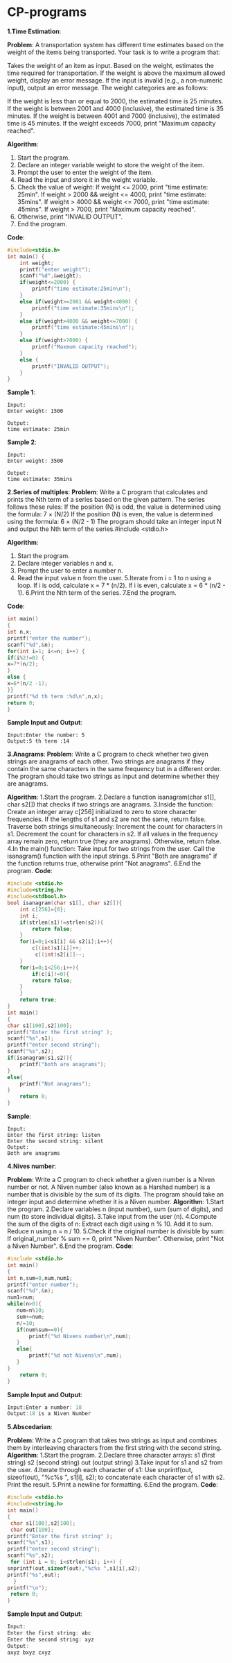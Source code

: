# CP-programs
**1.Time Estimation**:

**Problem**:
A transportation system has different time estimates based on the weight of the items being transported. Your task is to write a program that:

Takes the weight of an item as input.
Based on the weight, estimates the time required for transportation.
If the weight is above the maximum allowed weight, display an error message.
If the input is invalid (e.g., a non-numeric input), output an error message.
The weight categories are as follows:

If the weight is less than or equal to 2000, the estimated time is 25 minutes.
If the weight is between 2001 and 4000 (inclusive), the estimated time is 35 minutes.
If the weight is between 4001 and 7000 (inclusive), the estimated time is 45 minutes.
If the weight exceeds 7000, print "Maximum capacity reached".

**Algorithm**:
1. Start the program.
2. Declare an integer variable weight to store the weight of the item.
3. Prompt the user to enter the weight of the item.
4. Read the input and store it in the weight variable.
5. Check the value of weight:
   If weight <= 2000, print "time estimate: 25min".
   If weight > 2000 && weight <= 4000, print "time estimate: 35mins".
   If weight > 4000 && weight <= 7000, print "time estimate: 45mins".
   If weight > 7000, print "Maximum capacity reached".
6. Otherwise, print "INVALID OUTPUT".
7. End the program.

**Code**:
```c
#include<stdio.h>
int main() {
	int weight;
	printf("enter weight");
	scanf("%d",&weight);
	if(weight<=2000) {
		printf("time estimate:25min\n");
	}
	else if(weight>=2001 && weight<4000) {
		printf("time estimate:35mins\n");
	}
	else if(weight>4000 && weight<=7000) {
		printf("time estimate:45mins\n");
	}
	else if(weight>7000) {
		printf("Maxmum capacity reached");
	}
	else {
		printf("INVALID OUTPUT");
	}
}
```


**Sample 1**:
```
Input:
Enter weight: 1500

Output:
time estimate: 25min
```

**Sample 2**:
```
Input:
Enter weight: 3500

Output:
time estimate: 35mins
```
**2.Series of multiples**:
**Problem**:
Write a C program that calculates and prints the Nth term of a series based on the given pattern. The series follows these rules:
If the position (N) is odd, the value is determined using the formula: 7 × (N/2)
If the position (N) is even, the value is determined using the formula: 6 × (N/2 - 1)
The program should take an integer input N and output the Nth term of the series.#include <stdio.h>

**Algorithm**:
1. Start the program.
2. Declare integer variables n and x.
3. Prompt the user to enter a number n.
4. Read the input value n from the user.
5.Iterate from i = 1 to n using a loop.
 If i is odd, calculate x = 7 * (n/2).
 If i is even, calculate x = 6 * (n/2 - 1).
6.Print the Nth term of the series.
7.End the program.
	
**Code**:
```c
int main()
{
int n,x;
printf("enter the number");
scanf("%d",&n);
for(int i=1; i<=n; i++) {
if(i%2!=0) {
x=7*(n/2);
}
else {
x=6*(n/2 -1);
}}
printf("%d th term :%d\n",n,x);
return 0;
}
```
**Sample Input and Output**:
```
Input:Enter the number: 5
Output:5 th term :14
```
**3.Anagrams**:
 **Problem**:
Write a C program to check whether two given strings are anagrams of each other.
Two strings are anagrams if they contain the same characters in the same frequency but in a different order.
The program should take two strings as input and determine whether they are anagrams.

**Algorithm**:
1.Start the program.
2.Declare a function isanagram(char s1[], char s2[]) that checks if two strings are anagrams.
3.Inside the function:
  Create an integer array c[256] initialized to zero to store character frequencies.
  If the lengths of s1 and s2 are not the same, return false.
  Traverse both strings simultaneously:
    Increment the count for characters in s1.
    Decrement the count for characters in s2.
  If all values in the frequency array remain zero, return true (they are anagrams). Otherwise, return false.
4.In the main() function:
  Take input for two strings from the user.
  Call the isanagram() function with the input strings.
5.Print "Both are anagrams" if the function returns true, otherwise print "Not anagrams".
6.End the program.
**Code**:
```c
#include <stdio.h>
#include<string.h>
#include<stdbool.h>
bool isanagram(char s1[], char s2[]){
    int c[256]={0};
    int i;
    if(strlen(s1)!=strlen(s2)){
        return false;
    }
    for(i=0;i<s1[i] && s2[i];i++){
        c[(int)s1[i]]++;
         c[(int)s2[i]]--;
    }
    for(i=0;i<256;i++){
        if(c[i]!=0){
        return false;
    }
    }
    return true;
}
int main()
{
char s1[100],s2[100];
printf("Enter the first string" );
scanf("%s",s1);
printf("enter second string");
scanf("%s",s2);
if(isanagram(s1,s2)){
    printf("both are anagrams");
}
else{
    printf("Not anagrams");
}
    return 0;
}
```
**Sample**:
```
Input:
Enter the first string: listen
Enter the second string: silent
Output:
Both are anagrams
```
**4.Nives number**:
 
 **Problem**:
Write a C program to check whether a given number is a Niven number or not.
  A Niven number (also known as a Harshad number) is a number that is divisible by the sum of its digits.
  The program should take an integer input and determine whether it is a Niven number.
**Algorithm**:
1.Start the program.
2.Declare variables n (input number), sum (sum of digits), and num (to store individual digits).
3.Take input from the user (n).
4.Compute the sum of the digits of n:
  Extract each digit using n % 10.
  Add it to sum.
  Reduce n using n = n / 10.
5.Check if the original number is divisible by sum:
  If original_number % sum == 0, print "Niven Number".
  Otherwise, print "Not a Niven Number".
6.End the program.
**Code**:
```c
#include <stdio.h>
int main()
{
int n,sum=0,num,num1;
printf("enter number");
scanf("%d",&n);
num1=num;
while(n>0){
   num=n%10;
   sum+=num;
   n/=10;
   if(num%sum==0){
       printf("%d Nivens number\n",num);
   }
   else{
       printf("%d not Nivens\n",num);
   }
}
    return 0;
}
```
**Sample Input and Output**:
```c
Input:Enter a number: 18
Output:18 is a Niven Number
```
**5.Abscedarian**:

**Problem**:
Write a C program that takes two strings as input and combines them by interleaving characters from the first string with the second string.
**Algorithm**:
1.Start the program.
2.Declare three character arrays:
  s1 (first string)
  s2 (second string)
  out (output string)
3.Take input for s1 and s2 from the user.
4.Iterate through each character of s1:
  Use snprintf(out, sizeof(out), "%c%s ", s1[i], s2); to concatenate each character of s1 with s2.
  Print the result.
5.Print a newline for formatting.
6.End the program.
**Code**:
```c
#include <stdio.h>
#include<string.h>
int main()
{
 char s1[100],s2[100];
 char out[100];
printf("Enter the first string" );
scanf("%s",s1);
printf("enter second string");
scanf("%s",s2);
 for (int i = 0; i<strlen(s1); i++) {
snprintf(out,sizeof(out),"%c%s ",s1[i],s2);
printf("%s",out);
  }
printf("\n");
 return 0;
}
```
**Sample Input and Output**:
```c
Input:
Enter the first string: abc
Enter the second string: xyz
Output:
axyz bxyz cxyz
```
